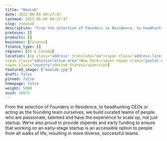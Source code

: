```yaml
---
title: "Newlab"
date: 2022-06-09 09:27:47
lastmod: 2022-06-09 09:27:47
slug: /newlab
description: "From the selection of Founders in Residence, to headhunting CEOs or acting as the founding team ourselves, we build curated teams of people who are passionate, talented and have the experience to scale up, not just startup. We‘re also proud to provide stipends and early funding to ensure that working on an early-stage startup is an accessible option to people from all walks of life, resulting in more diverse, successful teams."
proteins: []
products: []
business: [Finance]
finance_type: []
regions: [US & Canada]
location: [<p class="address" translate="no"><span class="address-line1">Morris Avenue 19</span><br>
<span class="administrative-area">New York</span> <span class="postal-code">11205</span><br>
<span class="country">United States</span></p>]
featured_image: ["newlab.jpg"]
draft: false
pinned: false
homepage: false
weight: 5000
uuid: 10975
---
```

<p>From the selection of Founders in Residence, to headhunting CEOs or acting as the founding team ourselves, we build curated teams of people who are passionate, talented and have the experience to scale up, not just startup. We‘re also proud to provide stipends and early funding to ensure that working on an early-stage startup is an accessible option to people from all walks of life, resulting in more diverse, successful teams.</p>
